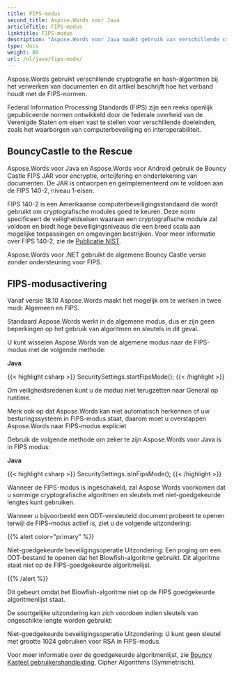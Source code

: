 ```yaml
---
title: FIPS-modus
second_title: Aspose.Words voor Java
articleTitle: FIPS-modus
linktitle: FIPS-modus
description: "Aspose.Words voor Java maakt gebruik van verschillende cryptografie en hash-algoritmen bij het verwerken van documenten om te voldoen aan FIPS-normen."
type: docs
weight: 80
url: /nl/java/fips-mode/
---
```


Aspose.Words gebruikt verschillende cryptografie en hash-algoritmen bij het verwerken van documenten en dit artikel beschrijft hoe het verband houdt met de FIPS-normen.

Federal Information Processing Standards (FIPS) zijn een reeks openlijk gepubliceerde normen ontwikkeld door de federale overheid van de Verenigde Staten om eisen vast te stellen voor verschillende doeleinden, zoals het waarborgen van computerbeveiliging en interoperabiliteit.

## BouncyCastle to the Rescue

Aspose.Words voor Java en Aspose.Words voor Android gebruik de Bouncy Castle FIPS JAR voor encryptie, ontcijfering en ondertekening van documenten. De JAR is ontworpen en geïmplementeerd om te voldoen aan de FIPS 140-2, niveau 1-eisen.

FIPS 140-2 is een Amerikaanse computerbeveiligingsstandaard die wordt gebruikt om cryptografische modules goed te keuren. Deze norm specificeert de veiligheidseisen waaraan een cryptografische module zal voldoen en biedt hoge beveiligingsniveaus die een breed scala aan mogelijke toepassingen en omgevingen bestrijken. Voor meer informatie over FIPS 140-2, zie de [Publicatie NIST](https://www.nist.gov/publications/security-requirements-cryptographic-modules-includes-change-notices-1232002?pub_id=902003).

Aspose.Words voor .NET gebruikt de algemene Bouncy Castle versie zonder ondersteuning voor FIPS.

## FIPS-modusactivering

Vanaf versie 18.10 Aspose.Words maakt het mogelijk om te werken in twee modi: Algemeen en FIPS.

Standaard Aspose.Words werkt in de algemene modus, dus er zijn geen beperkingen op het gebruik van algoritmen en sleutels in dit geval.

U kunt wisselen Aspose.Words van de algemene modus naar de FIPS-modus met de volgende methode:

**Java**

{{< highlight csharp >}}
SecuritySettings.startFipsMode();
{{< /highlight >}}

Om veiligheidsredenen kunt u de modus niet terugzetten naar General op runtime.

Merk ook op dat Aspose.Words kan niet automatisch herkennen of uw besturingssysteem in FIPS-modus staat, daarom moet u overstappen Aspose.Words naar FIPS-modus expliciet

Gebruik de volgende methode om zeker te zijn Aspose.Words voor Java is in FIPS modus:

**Java**

{{< highlight csharp >}}
SecuritySettings.isInFipsMode();
{{< /highlight >}}

Wanneer de FIPS-modus is ingeschakeld, zal Aspose Words voorkomen dat u sommige cryptografische algoritmen en sleutels met niet-goedgekeurde lengtes kunt gebruiken.

Wanneer u bijvoorbeeld een ODT-versleuteld document probeert te openen terwijl de FIPS-modus actief is, ziet u de volgende uitzondering:

{{% alert color="primary" %}}

Niet-goedgekeurde beveiligingsoperatie Uitzondering: Een poging om een ODT-bestand te openen dat het Blowfish-algoritme gebruikt. Dit algoritme staat niet op de FIPS-goedgekeurde algoritmelijst.

{{% /alert %}}

Dit gebeurt omdat het Blowfish-algoritme niet op de FIPS goedgekeurde algoritmenlijst staat.

De soortgelijke uitzondering kan zich voordoen indien sleutels van ongeschikte lengte worden gebruikt:

Niet-goedgekeurde beveiligingsoperatie Uitzondering: U kunt geen sleutel met grootte 1024 gebruiken voor RSA in FIPS-modus.

Voor meer informatie over de goedgekeurde algoritmenlijst, zie [Bouncy Kasteel gebruikershandleiding](https://downloads.bouncycastle.org/fips-java/docs/BC-FJA-UserGuide-1.0.1.pdf), Cipher Algorithms (Symmetrisch).


